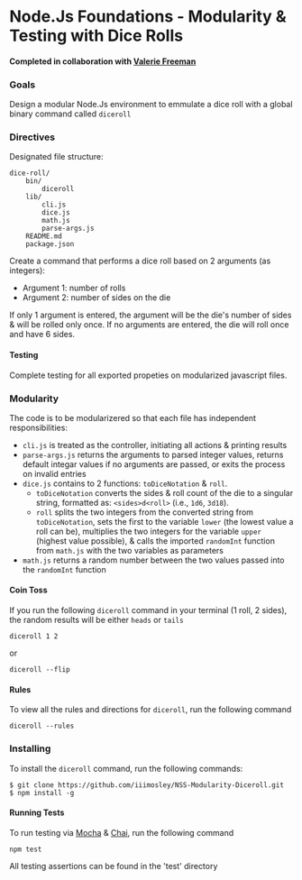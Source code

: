 # Node.Js Foundations - Modularity & Testing with Dice Rolls
#### Completed in collaboration with [Valerie Freeman](www.github.com/Valerie-Freeman)

### Goals
Design a modular Node.Js environment to emmulate a dice roll with a global binary command called `diceroll`

### Directives
Designated file structure:
```
dice-roll/
    bin/
        diceroll
    lib/
        cli.js
        dice.js
        math.js
        parse-args.js
    README.md
    package.json
```

Create a command that performs a dice roll based on 2 arguments (as integers):
  - Argument 1: number of rolls
  - Argument 2: number of sides on the die

If only 1 argument is entered, the argument will be the die's number of sides & will be rolled only once. If no arguments are entered, the die will roll once and have 6 sides.

#### Testing
Complete testing for all exported propeties on modularized javascript files. 

### Modularity
The code is to be modularizered so that each file has independent responsibilities:
  - `cli.js` is treated as the controller, initiating all actions & printing results
  - `parse-args.js` returns the arguments to parsed integer values, returns default integar values if no arguments are passed, or exits the process on invalid entries
  - `dice.js` contains to 2 functions:  `toDiceNotation` & `roll`. 
    - `toDiceNotation` converts the sides & roll count of the die to a singular string, formatted as: `<sides>d<roll>`  (i.e., `1d6`, `3d18`). 
    - `roll` splits the two integers from the converted string from `toDiceNotation`, sets the first to the variable `lower` (the lowest value a roll can be), multiplies the two integers for the variable `upper` (highest value possible), & calls the imported `randomInt` function from `math.js` with the two variables as parameters
  - `math.js` returns a random number between the two values passed into the `randomInt` function

#### Coin Toss 
If you run the following `diceroll` command in your terminal (1 roll, 2 sides), the random results will be either `heads` or `tails`
```
diceroll 1 2
```
or
```
diceroll --flip
```

#### Rules
To view all the rules and directions for `diceroll`, run the following command
```
diceroll --rules
```

### Installing
To install the `diceroll` command, run the following commands:
```
$ git clone https://github.com/iiimosley/NSS-Modularity-Diceroll.git
$ npm install -g
``` 

#### Running Tests
To run testing via [Mocha](https://mochajs.org/) & [Chai](http://chaijs.com/), run the following command
```
npm test
```
All testing assertions can be found in the 'test' directory
